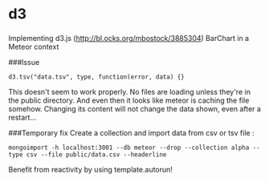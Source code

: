 # d3

###
Implementing d3.js (http://bl.ocks.org/mbostock/3885304) BarChart in a Meteor context

###Issue
```
d3.tsv("data.tsv", type, function(error, data) {}
```
This doesn't seem to work properly.
No files are loading unless they're in the public directory. And even then it looks like meteor is caching the file somehow. Changing its content will not change the data shown, even after a restart...

###Temporary fix
Create a collection and import data from csv or tsv file :
```
mongoimport -h localhost:3001 --db meteor --drop --collection alpha --type csv --file public/data.csv --headerline
```
Benefit from reactivity by using template.autorun! 
